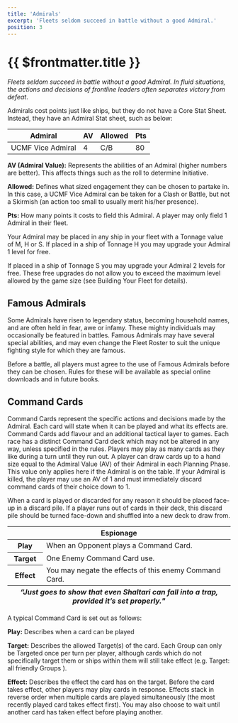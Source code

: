 ```yaml
---
title: 'Admirals'
excerpt: 'Fleets seldom succeed in battle without a good Admiral.'
position: 3
---
```


# {{ $frontmatter.title }}

_Fleets seldom succeed in battle without a good Admiral. In fluid situations, the actions and decisions of frontline leaders often separates victory from defeat_.

Admirals cost points just like ships, but they do not have a Core Stat Sheet. Instead, they have an Admiral Stat sheet, such as below:

<table>
  <thead>
    <th>Admiral</th>
    <th>AV</th>
    <th>Allowed</th>
    <th>Pts</th>
  </thead>
  <tbody>
    <tr>
      <td>UCMF Vice Admiral</td>
      <td>4</td>
      <td>C/B</td>
      <td>80</td>
    </tr>
  </tbody>
</table>

**AV (Admiral Value):** Represents the abilities of an Admiral (higher numbers are better). This affects things such as the roll to determine Initiative.

**Allowed:** Defines what sized engagement they can be chosen to partake in. In this case, a UCMF Vice Admiral can be taken for a Clash or Battle, but not a Skirmish (an action too small to usually merit his/her presence).

**Pts:** How many points it costs to field this Admiral. A player may only field 1 Admiral in their fleet.

Your Admiral may be placed in any ship in your fleet with a Tonnage value of M, H or S. If placed in a ship of Tonnage H you may upgrade your Admiral 1 level for free.

If placed in a ship of Tonnage S you may upgrade your Admiral 2 levels for free. These free upgrades do not allow you to exceed the maximum level allowed by the game size (see Building Your Fleet for details).

## Famous Admirals

Some Admirals have risen to legendary status, becoming household names, and are often held in fear, awe or infamy. These mighty individuals may occasionally be featured in battles. Famous Admirals may have several special abilities, and may even change the Fleet Roster to suit the unique fighting style for which they are famous.

Before a battle, all players must agree to the use of Famous Admirals before they can be chosen. Rules for these will be available as special online downloads and in future books.

## Command Cards

Command Cards represent the specific actions and decisions made by the Admiral. Each card will state when it can be played and what its effects are. Command Cards add flavour and an additional tactical layer to games. Each race has a distinct Command Card deck which may not be altered in any way, unless specified in the rules. Players may play as many cards as they like during a turn until they run out. A player can draw cards up to a hand size equal to the Admiral Value (AV) of their Admiral in each Planning Phase. This value only applies here if the Admiral is on the table. If your Admiral is killed, the player may use an AV of 1 and must immediately discard command cards of their choice down to 1.

When a card is played or discarded for any reason it should be placed face-up in a discard pile. If a player runs out of cards in their deck, this discard pile should be turned face-down and shuffled into a new deck to draw from.

<table>
  <thead>
    <th colspan="2">Espionage</th>
  </thead>
  <tbody>
    <tr>
      <th>Play</th>
      <td>When an Opponent plays a Command Card.</td>
    </tr>
    <tr>
      <th>Target</th>
      <td>One Enemy Command Card use.</td>
    </tr>
    <tr>
      <th>Effect</th>
      <td>You may negate the effects of this enemy Command Card.</td>
    </tr>
    <tfoot>
      <th colspan="2"><em>“Just goes to show that even Shaltari can fall into a trap, provided it’s set properly."</em></th>
    </tfoot>
  </tbody>
</table>

A typical Command Card is set out as follows:

**Play:** Describes when a card can be played

**Target:** Describes the allowed Target(s) of the card. Each Group can only be Targeted once per turn per player, although cards which do not specifically target them or ships within them will still take effect (e.g.  Target: all friendly Groups ).

**Effect:** Describes the effect the card has on the target. Before the card takes effect, other players may play cards in response. Effects stack in reverse order when multiple cards are played simultaneously (the most recently played card takes effect first). You may also choose to wait until another card has taken effect before playing another.
